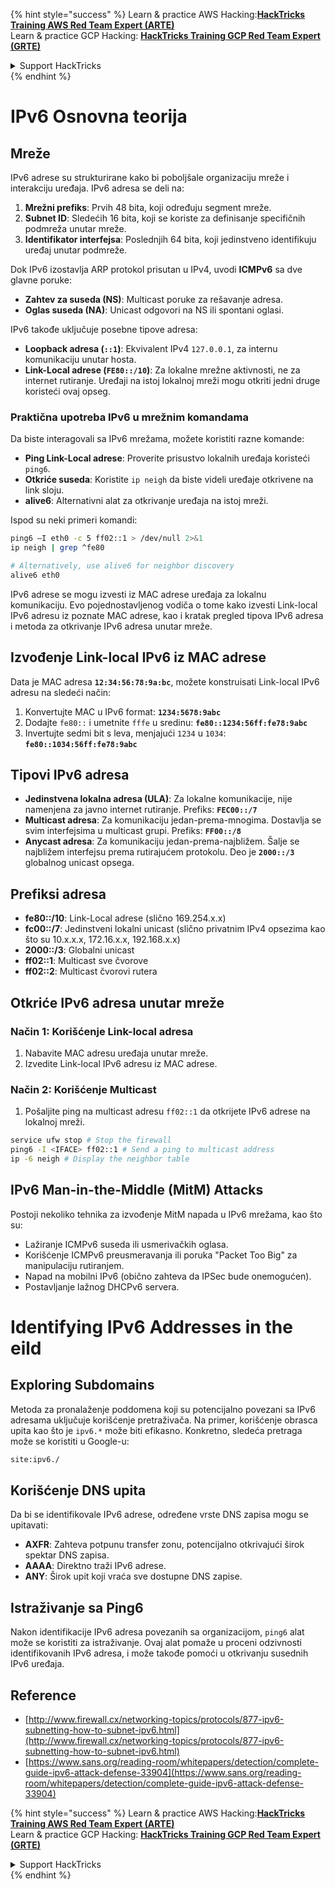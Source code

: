{% hint style="success" %}
Learn & practice AWS Hacking:<img src="/.gitbook/assets/arte.png" alt="" data-size="line">[**HackTricks Training AWS Red Team Expert (ARTE)**](https://training.hacktricks.xyz/courses/arte)<img src="/.gitbook/assets/arte.png" alt="" data-size="line">\
Learn & practice GCP Hacking: <img src="/.gitbook/assets/grte.png" alt="" data-size="line">[**HackTricks Training GCP Red Team Expert (GRTE)**<img src="/.gitbook/assets/grte.png" alt="" data-size="line">](https://training.hacktricks.xyz/courses/grte)

<details>

<summary>Support HackTricks</summary>

* Check the [**subscription plans**](https://github.com/sponsors/carlospolop)!
* **Join the** 💬 [**Discord group**](https://discord.gg/hRep4RUj7f) or the [**telegram group**](https://t.me/peass) or **follow** us on **Twitter** 🐦 [**@hacktricks\_live**](https://twitter.com/hacktricks\_live)**.**
* **Share hacking tricks by submitting PRs to the** [**HackTricks**](https://github.com/carlospolop/hacktricks) and [**HackTricks Cloud**](https://github.com/carlospolop/hacktricks-cloud) github repos.

</details>
{% endhint %}


# IPv6 Osnovna teorija

## Mreže

IPv6 adrese su strukturirane kako bi poboljšale organizaciju mreže i interakciju uređaja. IPv6 adresa se deli na:

1. **Mrežni prefiks**: Prvih 48 bita, koji određuju segment mreže.
2. **Subnet ID**: Sledećih 16 bita, koji se koriste za definisanje specifičnih podmreža unutar mreže.
3. **Identifikator interfejsa**: Poslednjih 64 bita, koji jedinstveno identifikuju uređaj unutar podmreže.

Dok IPv6 izostavlja ARP protokol prisutan u IPv4, uvodi **ICMPv6** sa dve glavne poruke:
- **Zahtev za suseda (NS)**: Multicast poruke za rešavanje adresa.
- **Oglas suseda (NA)**: Unicast odgovori na NS ili spontani oglasi.

IPv6 takođe uključuje posebne tipove adresa:
- **Loopback adresa (`::1`)**: Ekvivalent IPv4 `127.0.0.1`, za internu komunikaciju unutar hosta.
- **Link-Local adrese (`FE80::/10`)**: Za lokalne mrežne aktivnosti, ne za internet rutiranje. Uređaji na istoj lokalnoj mreži mogu otkriti jedni druge koristeći ovaj opseg.

### Praktična upotreba IPv6 u mrežnim komandama

Da biste interagovali sa IPv6 mrežama, možete koristiti razne komande:
- **Ping Link-Local adrese**: Proverite prisustvo lokalnih uređaja koristeći `ping6`.
- **Otkriće suseda**: Koristite `ip neigh` da biste videli uređaje otkrivene na link sloju.
- **alive6**: Alternativni alat za otkrivanje uređaja na istoj mreži.

Ispod su neki primeri komandi:
```bash
ping6 –I eth0 -c 5 ff02::1 > /dev/null 2>&1
ip neigh | grep ^fe80

# Alternatively, use alive6 for neighbor discovery
alive6 eth0
```
IPv6 adrese se mogu izvesti iz MAC adrese uređaja za lokalnu komunikaciju. Evo pojednostavljenog vodiča o tome kako izvesti Link-local IPv6 adresu iz poznate MAC adrese, kao i kratak pregled tipova IPv6 adresa i metoda za otkrivanje IPv6 adresa unutar mreže.

## **Izvođenje Link-local IPv6 iz MAC adrese**

Data je MAC adresa **`12:34:56:78:9a:bc`**, možete konstruisati Link-local IPv6 adresu na sledeći način:

1. Konvertujte MAC u IPv6 format: **`1234:5678:9abc`**
2. Dodajte `fe80::` i umetnite `fffe` u sredinu: **`fe80::1234:56ff:fe78:9abc`**
3. Invertujte sedmi bit s leva, menjajući `1234` u `1034`: **`fe80::1034:56ff:fe78:9abc`**

## **Tipovi IPv6 adresa**

- **Jedinstvena lokalna adresa (ULA)**: Za lokalne komunikacije, nije namenjena za javno internet rutiranje. Prefiks: **`FEC00::/7`**
- **Multicast adresa**: Za komunikaciju jedan-prema-mnogima. Dostavlja se svim interfejsima u multicast grupi. Prefiks: **`FF00::/8`**
- **Anycast adresa**: Za komunikaciju jedan-prema-najbližem. Šalje se najbližem interfejsu prema rutirajućem protokolu. Deo je **`2000::/3`** globalnog unicast opsega.

## **Prefiksi adresa**
- **fe80::/10**: Link-Local adrese (slično 169.254.x.x)
- **fc00::/7**: Jedinstveni lokalni unicast (slično privatnim IPv4 opsezima kao što su 10.x.x.x, 172.16.x.x, 192.168.x.x)
- **2000::/3**: Globalni unicast
- **ff02::1**: Multicast sve čvorove
- **ff02::2**: Multicast čvorovi rutera

## **Otkriće IPv6 adresa unutar mreže**

### Način 1: Korišćenje Link-local adresa
1. Nabavite MAC adresu uređaja unutar mreže.
2. Izvedite Link-local IPv6 adresu iz MAC adrese.

### Način 2: Korišćenje Multicast
1. Pošaljite ping na multicast adresu `ff02::1` da otkrijete IPv6 adrese na lokalnoj mreži.
```bash
service ufw stop # Stop the firewall
ping6 -I <IFACE> ff02::1 # Send a ping to multicast address
ip -6 neigh # Display the neighbor table
```
## IPv6 Man-in-the-Middle (MitM) Attacks
Postoji nekoliko tehnika za izvođenje MitM napada u IPv6 mrežama, kao što su:

- Lažiranje ICMPv6 suseda ili usmerivačkih oglasa.
- Korišćenje ICMPv6 preusmeravanja ili poruka "Packet Too Big" za manipulaciju rutiranjem.
- Napad na mobilni IPv6 (obično zahteva da IPSec bude onemogućen).
- Postavljanje lažnog DHCPv6 servera.


# Identifying IPv6 Addresses in the eild

## Exploring Subdomains
Metoda za pronalaženje poddomena koji su potencijalno povezani sa IPv6 adresama uključuje korišćenje pretraživača. Na primer, korišćenje obrasca upita kao što je `ipv6.*` može biti efikasno. Konkretno, sledeća pretraga može se koristiti u Google-u:
```bash
site:ipv6./
```
## Korišćenje DNS upita
Da bi se identifikovale IPv6 adrese, određene vrste DNS zapisa mogu se upitavati:
- **AXFR**: Zahteva potpunu transfer zonu, potencijalno otkrivajući širok spektar DNS zapisa.
- **AAAA**: Direktno traži IPv6 adrese.
- **ANY**: Širok upit koji vraća sve dostupne DNS zapise.

## Istraživanje sa Ping6
Nakon identifikacije IPv6 adresa povezanih sa organizacijom, `ping6` alat može se koristiti za istraživanje. Ovaj alat pomaže u proceni odzivnosti identifikovanih IPv6 adresa, i može takođe pomoći u otkrivanju susednih IPv6 uređaja.

## Reference

* [http://www.firewall.cx/networking-topics/protocols/877-ipv6-subnetting-how-to-subnet-ipv6.html](http://www.firewall.cx/networking-topics/protocols/877-ipv6-subnetting-how-to-subnet-ipv6.html)
* [https://www.sans.org/reading-room/whitepapers/detection/complete-guide-ipv6-attack-defense-33904](https://www.sans.org/reading-room/whitepapers/detection/complete-guide-ipv6-attack-defense-33904)


{% hint style="success" %}
Learn & practice AWS Hacking:<img src="/.gitbook/assets/arte.png" alt="" data-size="line">[**HackTricks Training AWS Red Team Expert (ARTE)**](https://training.hacktricks.xyz/courses/arte)<img src="/.gitbook/assets/arte.png" alt="" data-size="line">\
Learn & practice GCP Hacking: <img src="/.gitbook/assets/grte.png" alt="" data-size="line">[**HackTricks Training GCP Red Team Expert (GRTE)**<img src="/.gitbook/assets/grte.png" alt="" data-size="line">](https://training.hacktricks.xyz/courses/grte)

<details>

<summary>Support HackTricks</summary>

* Check the [**subscription plans**](https://github.com/sponsors/carlospolop)!
* **Join the** 💬 [**Discord group**](https://discord.gg/hRep4RUj7f) or the [**telegram group**](https://t.me/peass) or **follow** us on **Twitter** 🐦 [**@hacktricks\_live**](https://twitter.com/hacktricks\_live)**.**
* **Share hacking tricks by submitting PRs to the** [**HackTricks**](https://github.com/carlospolop/hacktricks) and [**HackTricks Cloud**](https://github.com/carlospolop/hacktricks-cloud) github repos.

</details>
{% endhint %}
